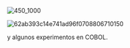    ![450_1000](https://user-images.githubusercontent.com/113071685/194728857-ba9c78d4-dc01-4ce7-a179-dec50111aeca.jpg)




![62ab393c14e741ad96f0708806710150](https://user-images.githubusercontent.com/113071685/195964935-6b997234-c1db-4b5d-afe6-50f1e6da07cb.jpeg)





y algunos experimentos en COBOL.
